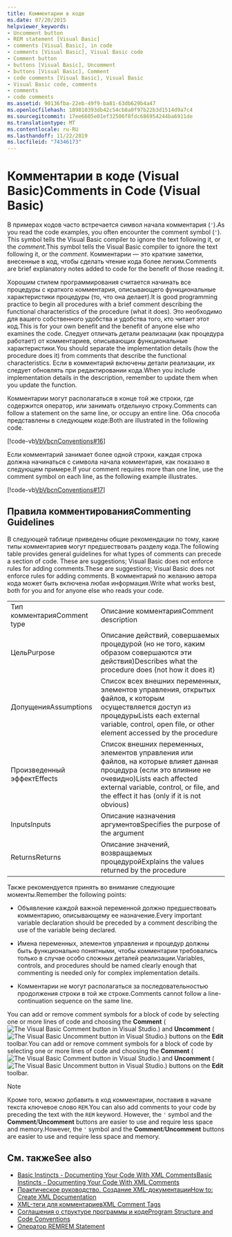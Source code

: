 ```yaml
---
title: Комментарии в коде
ms.date: 07/20/2015
helpviewer_keywords:
- Uncomment button
- REM statement [Visual Basic]
- comments [Visual Basic], in code
- comments [Visual Basic], Visual Basic code
- Comment button
- buttons [Visual Basic], Uncomment
- buttons [Visual Basic], Comment
- code comments [Visual Basic], Visual Basic
- Visual Basic code, comments
- comments
- code comments
ms.assetid: 90136fba-22eb-49f9-ba81-63db629b4a47
ms.openlocfilehash: 189810393db42c54cb8a0f97b22b3d1514d9a7c4
ms.sourcegitcommit: 17ee6605e01ef32506f8fdc686954244ba6911de
ms.translationtype: MT
ms.contentlocale: ru-RU
ms.lasthandoff: 11/22/2019
ms.locfileid: "74346173"
---
```

# <a name="comments-in-code-visual-basic"></a><span data-ttu-id="17ecc-102">Комментарии в коде (Visual Basic)</span><span class="sxs-lookup"><span data-stu-id="17ecc-102">Comments in Code (Visual Basic)</span></span>
<span data-ttu-id="17ecc-103">В примерах кодов часто встречается символ начала комментария (`'`).</span><span class="sxs-lookup"><span data-stu-id="17ecc-103">As you read the code examples, you often encounter the comment symbol (`'`).</span></span> <span data-ttu-id="17ecc-104">This symbol tells the Visual Basic compiler to ignore the text following it, or the *comment*.</span><span class="sxs-lookup"><span data-stu-id="17ecc-104">This symbol tells the Visual Basic compiler to ignore the text following it, or the *comment*.</span></span> <span data-ttu-id="17ecc-105">Комментарии — это краткие заметки, внесенные в код, чтобы сделать чтение кода более легким.</span><span class="sxs-lookup"><span data-stu-id="17ecc-105">Comments are brief explanatory notes added to code for the benefit of those reading it.</span></span>  
  
 <span data-ttu-id="17ecc-106">Хорошим стилем программирования считается начинать все процедуры с краткого комментария, описывающего функциональные характеристики процедуры (то, что она делает).</span><span class="sxs-lookup"><span data-stu-id="17ecc-106">It is good programming practice to begin all procedures with a brief comment describing the functional characteristics of the procedure (what it does).</span></span> <span data-ttu-id="17ecc-107">Это необходимо для вашего собственного удобства и удобства того, кто читает этот код.</span><span class="sxs-lookup"><span data-stu-id="17ecc-107">This is for your own benefit and the benefit of anyone else who examines the code.</span></span> <span data-ttu-id="17ecc-108">Следует отличать детали реализации (как процедура работает) от комментариев, описывающих функциональные характеристики.</span><span class="sxs-lookup"><span data-stu-id="17ecc-108">You should separate the implementation details (how the procedure does it) from comments that describe the functional characteristics.</span></span> <span data-ttu-id="17ecc-109">Если в комментарий включены детали реализации, их следует обновлять при редактировании кода.</span><span class="sxs-lookup"><span data-stu-id="17ecc-109">When you include implementation details in the description, remember to update them when you update the function.</span></span>  
  
 <span data-ttu-id="17ecc-110">Комментарии могут располагаться в конце той же строки, где содержится оператор, или занимать отдельную строку.</span><span class="sxs-lookup"><span data-stu-id="17ecc-110">Comments can follow a statement on the same line, or occupy an entire line.</span></span> <span data-ttu-id="17ecc-111">Оба способа представлены в следующем коде:</span><span class="sxs-lookup"><span data-stu-id="17ecc-111">Both are illustrated in the following code.</span></span>  
  
 [!code-vb[VbVbcnConventions#16](~/samples/snippets/visualbasic/VS_Snippets_VBCSharp/VbVbcnConventions/VB/Class1.vb#16)]  
  
 <span data-ttu-id="17ecc-112">Если комментарий занимает более одной строки, каждая строка должна начинаться с символа начала комментария, как показано в следующем примере.</span><span class="sxs-lookup"><span data-stu-id="17ecc-112">If your comment requires more than one line, use the comment symbol on each line, as the following example illustrates.</span></span>  
  
 [!code-vb[VbVbcnConventions#17](~/samples/snippets/visualbasic/VS_Snippets_VBCSharp/VbVbcnConventions/VB/Class1.vb#17)]  
  
## <a name="commenting-guidelines"></a><span data-ttu-id="17ecc-113">Правила комментирования</span><span class="sxs-lookup"><span data-stu-id="17ecc-113">Commenting Guidelines</span></span>  
 <span data-ttu-id="17ecc-114">В следующей таблице приведены общие рекомендации по тому, какие типы комментариев могут предшествовать разделу кода.</span><span class="sxs-lookup"><span data-stu-id="17ecc-114">The following table provides general guidelines for what types of comments can precede a section of code.</span></span> <span data-ttu-id="17ecc-115">These are suggestions; Visual Basic does not enforce rules for adding comments.</span><span class="sxs-lookup"><span data-stu-id="17ecc-115">These are suggestions; Visual Basic does not enforce rules for adding comments.</span></span> <span data-ttu-id="17ecc-116">В комментарий по желанию автора кода может быть включена любая информация.</span><span class="sxs-lookup"><span data-stu-id="17ecc-116">Write what works best, both for you and for anyone else who reads your code.</span></span>  
  
|||  
|---|---|  
|<span data-ttu-id="17ecc-117">Тип комментария</span><span class="sxs-lookup"><span data-stu-id="17ecc-117">Comment type</span></span>|<span data-ttu-id="17ecc-118">Описание комментария</span><span class="sxs-lookup"><span data-stu-id="17ecc-118">Comment description</span></span>|  
|<span data-ttu-id="17ecc-119">Цель</span><span class="sxs-lookup"><span data-stu-id="17ecc-119">Purpose</span></span>|<span data-ttu-id="17ecc-120">Описание действий, совершаемых процедурой (но не того, каким образом совершаются эти действия)</span><span class="sxs-lookup"><span data-stu-id="17ecc-120">Describes what the procedure does (not how it does it)</span></span>|  
|<span data-ttu-id="17ecc-121">Допущения</span><span class="sxs-lookup"><span data-stu-id="17ecc-121">Assumptions</span></span>|<span data-ttu-id="17ecc-122">Список всех внешних переменных, элементов управления, открытых файлов, к которым осуществляется доступ из процедуры</span><span class="sxs-lookup"><span data-stu-id="17ecc-122">Lists each external variable, control, open file, or other element accessed by the procedure</span></span>|  
|<span data-ttu-id="17ecc-123">Произведенный эффект</span><span class="sxs-lookup"><span data-stu-id="17ecc-123">Effects</span></span>|<span data-ttu-id="17ecc-124">Список внешних переменных, элементов управления или файлов, на которые влияет данная процедура (если это влияние не очевидно)</span><span class="sxs-lookup"><span data-stu-id="17ecc-124">Lists each affected external variable, control, or file, and the effect it has (only if it is not obvious)</span></span>|  
|<span data-ttu-id="17ecc-125">Inputs</span><span class="sxs-lookup"><span data-stu-id="17ecc-125">Inputs</span></span>|<span data-ttu-id="17ecc-126">Описание назначения аргументов</span><span class="sxs-lookup"><span data-stu-id="17ecc-126">Specifies the purpose of the argument</span></span>|  
|<span data-ttu-id="17ecc-127">Returns</span><span class="sxs-lookup"><span data-stu-id="17ecc-127">Returns</span></span>|<span data-ttu-id="17ecc-128">Описание значений, возвращаемых процедурой</span><span class="sxs-lookup"><span data-stu-id="17ecc-128">Explains the values returned by the procedure</span></span>|  
  
 <span data-ttu-id="17ecc-129">Также рекомендуется принять во внимание следующие моменты.</span><span class="sxs-lookup"><span data-stu-id="17ecc-129">Remember the following points:</span></span>  
  
- <span data-ttu-id="17ecc-130">Объявление каждой важной переменной должно предшествовать комментарию, описывающему ее назначение.</span><span class="sxs-lookup"><span data-stu-id="17ecc-130">Every important variable declaration should be preceded by a comment describing the use of the variable being declared.</span></span>  
  
- <span data-ttu-id="17ecc-131">Имена переменных, элементов управления и процедур должны быть функционально понятными, чтобы комментарии требовались только в случае особо сложных деталей реализации.</span><span class="sxs-lookup"><span data-stu-id="17ecc-131">Variables, controls, and procedures should be named clearly enough that commenting is needed only for complex implementation details.</span></span>  
  
- <span data-ttu-id="17ecc-132">Комментарии не могут располагаться за последовательностью продолжения строки в той же строке.</span><span class="sxs-lookup"><span data-stu-id="17ecc-132">Comments cannot follow a line-continuation sequence on the same line.</span></span>  
  
 <span data-ttu-id="17ecc-133">You can add or remove comment symbols for a block of code by selecting one or more lines of code and choosing the **Comment** (![The Visual Basic Comment button in Visual Studio.](./media/comments-in-code/visual-basic-comment-button.gif)) and **Uncomment** (![The Visual Basic Uncomment button in Visual Studio.](./media/comments-in-code/visual-basic-uncomment-button.gif)) buttons on the **Edit** toolbar.</span><span class="sxs-lookup"><span data-stu-id="17ecc-133">You can add or remove comment symbols for a block of code by selecting one or more lines of code and choosing the **Comment** (![The Visual Basic Comment button in Visual Studio.](./media/comments-in-code/visual-basic-comment-button.gif)) and **Uncomment** (![The Visual Basic Uncomment button in Visual Studio.](./media/comments-in-code/visual-basic-uncomment-button.gif)) buttons on the **Edit** toolbar.</span></span>  
  
> [!NOTE]
> <span data-ttu-id="17ecc-134">Кроме того, можно добавить в код комментарии, поставив в начале текста ключевое слово `REM`.</span><span class="sxs-lookup"><span data-stu-id="17ecc-134">You can also add comments to your code by preceding the text with the `REM` keyword.</span></span> <span data-ttu-id="17ecc-135">However, the `'` symbol and the **Comment**/**Uncomment** buttons are easier to use and require less space and memory.</span><span class="sxs-lookup"><span data-stu-id="17ecc-135">However, the `'` symbol and the **Comment**/**Uncomment** buttons are easier to use and require less space and memory.</span></span>  
  
## <a name="see-also"></a><span data-ttu-id="17ecc-136">См. также</span><span class="sxs-lookup"><span data-stu-id="17ecc-136">See also</span></span>

- [<span data-ttu-id="17ecc-137">Basic Instincts - Documenting Your Code With XML Comments</span><span class="sxs-lookup"><span data-stu-id="17ecc-137">Basic Instincts - Documenting Your Code With XML Comments</span></span>](https://docs.microsoft.com/archive/msdn-magazine/2009/may/documenting-your-code-with-xml-comments)
- [<span data-ttu-id="17ecc-138">Практическое руководство. Создание XML-документации</span><span class="sxs-lookup"><span data-stu-id="17ecc-138">How to: Create XML Documentation</span></span>](../../../visual-basic/programming-guide/program-structure/how-to-create-xml-documentation.md)
- [<span data-ttu-id="17ecc-139">XML-теги для комментариев</span><span class="sxs-lookup"><span data-stu-id="17ecc-139">XML Comment Tags</span></span>](../../../visual-basic/language-reference/xmldoc/index.md)
- [<span data-ttu-id="17ecc-140">Соглашения о структуре программы и коде</span><span class="sxs-lookup"><span data-stu-id="17ecc-140">Program Structure and Code Conventions</span></span>](../../../visual-basic/programming-guide/program-structure/program-structure-and-code-conventions.md)
- [<span data-ttu-id="17ecc-141">Оператор REM</span><span class="sxs-lookup"><span data-stu-id="17ecc-141">REM Statement</span></span>](../../../visual-basic/language-reference/statements/rem-statement.md)

